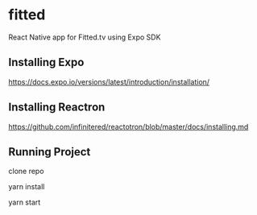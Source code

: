 # fitted
React Native app for Fitted.tv using Expo SDK

## Installing Expo
https://docs.expo.io/versions/latest/introduction/installation/

## Installing Reactron
https://github.com/infinitered/reactotron/blob/master/docs/installing.md

## Running Project
clone repo

yarn install

yarn start
